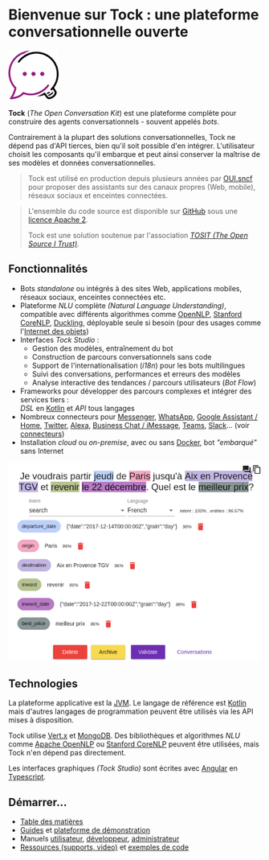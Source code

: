 # Bienvenue sur Tock : une plateforme conversationnelle ouverte

<img alt="Logo Tock" src="assets/images/logo.svg" style="width: 100px;">


**Tock** (*The Open Conversation Kit*) est une plateforme complète pour construire des agents conversationnels - souvent appelés _bots_. 

Contrairement à la plupart des solutions conversationnelles, Tock ne dépend pas d'API tierces, bien qu'il soit possible d'en intégrer.
L'utilisateur choisit les composants qu'il embarque et peut ainsi conserver la maîtrise de ses modèles et données conversationnelles.

> Tock est utilisé en production depuis plusieurs années par [OUI.sncf](https://www.oui.sncf/services/assistant) pour
> proposer des assistants sur des canaux propres (Web, mobile), réseaux sociaux et enceintes connectées.

> L'ensemble du code source est disponible sur 
> [GitHub](https://github.com/voyages-sncf-technologies/tock) 
> sous une [licence Apache 2](https://github.com/voyages-sncf-technologies/tock/blob/master/LICENSE). 
>
> Tock est une solution soutenue par l'association [_TOSIT (The Open Source I Trust)_](http://tosit.fr/).


## Fonctionnalités

* Bots _standalone_ ou intégrés à des sites Web, applications mobiles, réseaux sociaux, enceintes connectées etc.
* Plateforme _NLU_ complète _(Natural Language Understanding)_, compatible avec différents algorithmes comme
[OpenNLP](https://opennlp.apache.org/), [Stanford CoreNLP](https://stanfordnlp.github.io/CoreNLP/), [Duckling](https://github.com/facebook/duckling),
déployable seule si besoin (pour des usages comme l'[Internet des objets](https://fr.wikipedia.org/wiki/Internet_des_objets))
* Interfaces _Tock Studio_ :
    * Gestion des modèles, entraînement du bot
    * Construction de parcours conversationnels sans code
    * Support de l'internationalisation (_i18n_) pour les bots multilingues
    * Suivi des conversations, performances et erreurs des modèles
    * Analyse interactive des tendances / parcours utilisateurs (_Bot Flow_)
* Frameworks pour développer des parcours complexes et intégrer des services tiers : <br/> _DSL_ en [Kotlin](https://kotlinlang.org/) et _API_ tous langages
* Nombreux connecteurs pour [Messenger](https://www.messenger.com/), [WhatsApp](https://www.whatsapp.com/), 
[Google Assistant / Home](https://assistant.google.com/), [Twitter](https://twitter.com/), [Alexa](https://alexa.amazon.com/), 
[Business Chat / iMessage](https://www.apple.com/fr/ios/business-chat/), [Teams](https://products.office.com/fr-fr/microsoft-teams/), 
[Slack](https://slack.com/)... (voir [connecteurs](utilisateur/canaux.md))
* Installation _cloud_ ou _on-premise_, avec ou sans [Docker](https://www.docker.com/), 
bot _"embarqué"_ sans Internet 

![Interface d'admin NLP - qualification de phrase](img/tock-nlp-admin.png "Exemple de qualification de phrase")

## Technologies

La plateforme applicative est la [JVM](https://fr.wikipedia.org/wiki/Machine_virtuelle_Java). Le langage de référence est [Kotlin](https://kotlinlang.org/) mais d'autres langages de programmation peuvent être utilisés via les API mises à disposition.
 
Tock utilise [Vert.x](http://vertx.io/) et [MongoDB](https://www.mongodb.com ). 
Des bibliothèques et algorithmes _NLU_ comme [Apache OpenNLP](https://opennlp.apache.org/) ou [Stanford CoreNLP](https://stanfordnlp.github.io/CoreNLP/)
peuvent être utilisées, mais Tock n'en dépend pas directement.

Les interfaces graphiques _(Tock Studio)_ sont écrites avec [Angular](https://angular.io/) en [Typescript](https://www.typescriptlang.org/).

## Démarrer...

* [Table des matières](toc.md)
* [Guides](guide/studio.md) et [plateforme de démonstration](https://demotock-production-admin.vsct-prod.aws.vsct.fr/)
* Manuels [utilisateur](utilisateur/concepts.md), [développeur](dev/modes.md), [administrateur](admin/architecture.md)
* [Ressources (supports, video)](apropos/ressources.md) et [exemples de code](dev/exemples-code.md)


